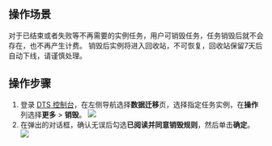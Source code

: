 ## 操作场景

对于已结束或者失败等不再需要的实例任务，用户可销毁任务，任务销毁后就不会存在，也不再产生计费。
销毁后实例将进入回收站，不可恢复，回收站保留7天后自动下线，请谨慎处理。

## 操作步骤

1. 登录 [DTS 控制台](https://console.cloud.tencent.com/dts/migration)，在左侧导航选择**数据迁移**页，选择指定任务实例，在**操作**列选择**更多** > **销毁**。
![](https://qcloudimg.tencent-cloud.cn/raw/3dadd2263d65ed3ddcac1d8dbb9a6372.png)
2. 在弹出的对话框，确认无误后勾选**已阅读并同意销毁规则**，然后单击**确定**。
![](https://qcloudimg.tencent-cloud.cn/raw/43ff372483a6d413802792b62f1cb797.png)
